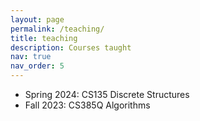 ```yaml
---
layout: page
permalink: /teaching/
title: teaching
description: Courses taught
nav: true
nav_order: 5
---
```


* Spring 2024: CS135 Discrete Structures
* Fall 2023: CS385Q Algorithms
